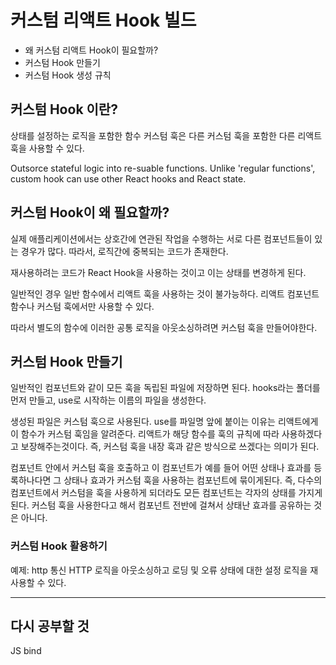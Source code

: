 # 커스텀 리액트 Hook 빌드

- 왜 커스텀 리액트 Hook이 필요할까?
- 커스텀 Hook 만들기
- 커스텀 Hook 생성 규칙

## 커스텀 Hook 이란?

상태를 설정하는 로직을 포함한 함수
커스텀 훅은 다른 커스텀 훅을 포함한 다른 리액트 훅을 사용할 수 있다.

Outsorce stateful logic into re-suable functions.
Unlike 'regular functions', custom hook can use other React hooks and React state.

## 커스텀 Hook이 왜 필요할까?

실제 애플리케이션에서는 상호간에 연관된 작업을 수행하는 서로 다른 컴포넌트들이 있는 경우가 많다.
따라서, 로직간에 중복되는 코드가 존재한다.

재사용하려는 코드가 React Hook을 사용하는 것이고 이는 상태를 변경하게 된다.

일반적인 경우 일반 함수에서 리액트 훅을 사용하는 것이 불가능하다.
리액트 컴포넌트 함수나 커스텀 훅에서만 사용할 수 있다.

따라서 별도의 함수에 이러한 공통 로직을 아웃소싱하려면 커스텀 훅을 만들어야한다.

## 커스텀 Hook 만들기

일반적인 컴포넌트와 같이 모든 훅을 독립된 파일에 저장하면 된다.
hooks라는 폴더를 먼저 만들고, use로 시작하는 이름의 파일을 생성한다.

생성된 파일은 커스텀 훅으로 사용된다.
use를 파일명 앞에 붙이는 이유는 리액트에게 이 함수가 커스텀 훅임을 알려준다.
리액트가 해당 함수를 훅의 규칙에 따라 사용하겠다고 보장해주는것이다.
즉, 커스텀 훅을 내장 훅과 같은 방식으로 쓰겠다는 의미가 된다.

컴포넌트 안에서 커스텀 훅을 호출하고 이 컴포넌트가 예를 들어 어떤 상태나 효과를 등록하나다면 그 상태나 효과가 커스텀 훅을 사용하는 컴포넌트에 묶이게된다.
즉, 다수의 컴포넌트에서 커스텀을 훅을 사용하게 되더라도 모든 컴포넌트는 각자의 상태를 가지게된다.
커스텀 훅을 사용한다고 해서 컴포넌트 전반에 걸쳐서 상태난 효과를 공유하는 것은 아니다.

### 커스텀 Hook 활용하기

예제: http 통신
HTTP 로직을 아웃소싱하고 로딩 및 오류 상태에 대한 설정 로직을 재사용할 수 있다.

---

## 다시 공부할 것

JS bind
